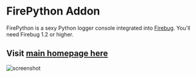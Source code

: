 # FirePython Addon

FirePython is a sexy Python logger console integrated into [Firebug][firebug]. You'll need Firebug 1.2 or higher.

## **Visit [main homepage here][homepage]**

![screenshot][screenshot]

[screenshot]: http://cloud.github.com/downloads/darwin/firepython/FirePython-Screenshot-v0.3.png "FirePython in action"
[firebug]: https://addons.mozilla.org/en-US/firefox/addon/1843
[homepage]: http://github.com/darwin/firepython
